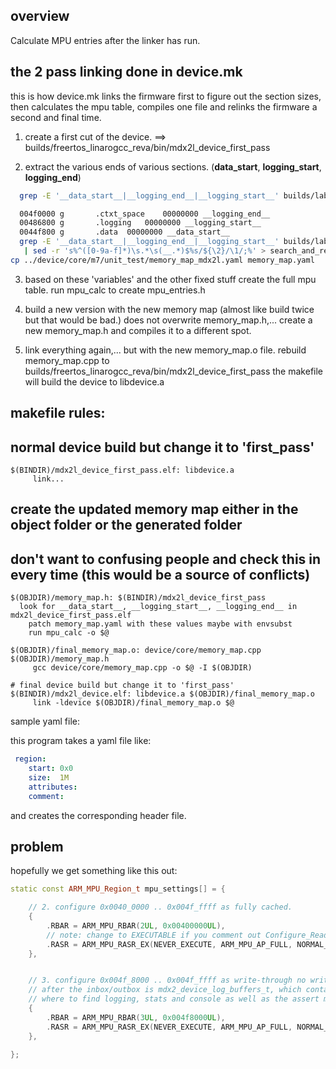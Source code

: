 ## overview
Calculate MPU entries after the linker has run.

## the 2 pass linking done in device.mk

this is how device.mk links the firmware first to figure out the section sizes,
then calculates the mpu table, compiles one file and relinks the firmware a second and final time.

1.    create a first cut of the device.
  ==>  builds/freertos_linarogcc_reva/bin/mdx2l_device_first_pass

2.  extract the various ends of various sections. (__data_start__, __logging_start__, __logging_end__)
```bash
  grep -E '__data_start__|__logging_end__|__logging_start__' builds/lab/mdx2l_device.syms

  004f0000 g       .ctxt_space    00000000 __logging_end__
  00486800 g       .logging   00000000 __logging_start__
  0044f800 g       .data  00000000 __data_start__
  grep -E '__data_start__|__logging_end__|__logging_start__' builds/lab/mdx2l_device.syms \
   | sed -r 's%^([0-9a-f]*)\s.*\s(__.*)$%s/${\2}/\1/;%' > search_and_replace.pl
cp ../device/core/m7/unit_test/memory_map_mdx2l.yaml memory_map.yaml
```
3. based on these 'variables' and the other fixed stuff create the full mpu table.
  run mpu_calc to create mpu_entries.h

4. build a new version with the new memory map (almost like build twice but that would be bad.)
  does not overwrite memory_map.h,... create a new memory_map.h
  and compiles it to a different spot.

5. link everything again,... but with the new memory_map.o file.
 rebuild memory_map.cpp to builds/freertos_linarogcc_reva/bin/mdx2l_device_first_pass
 the makefile will build the device to libdevice.a

## makefile rules:

## normal device build but change it to 'first_pass'
```make
$(BINDIR)/mdx2l_device_first_pass.elf: libdevice.a
     link...
```
## create the updated memory map either in the object folder or the generated folder
## don't want to confusing people and check this in every time (this would be a source of conflicts)
```make
$(OBJDIR)/memory_map.h: $(BINDIR)/mdx2l_device_first_pass
  look for __data_start__, __logging_start__, __logging_end__ in mdx2l_device_first_pass.elf
    patch memory_map.yaml with these values maybe with envsubst
    run mpu_calc -o $@
 
$(OBJDIR)/final_memory_map.o: device/core/memory_map.cpp $(OBJDIR)/memory_map.h
     gcc device/core/memory_map.cpp -o $@ -I $(OBJDIR)

# final device build but change it to 'first_pass'
$(BINDIR)/mdx2l_device.elf: libdevice.a $(OBJDIR)/final_memory_map.o
     link -ldevice $(OBJDIR)/final_memory_map.o $@
```

sample yaml file:

 this program takes a yaml file like:
```yaml
 region:
    start: 0x0
    size:  1M
    attributes: 
    comment: 
```
 and creates the corresponding header file.


## problem

hopefully we get something like this out:

```c++
static const ARM_MPU_Region_t mpu_settings[] = {

    // 2. configure 0x0040_0000 .. 0x004f_ffff as fully cached. 
    {
        .RBAR = ARM_MPU_RBAR(2UL, 0x00400000UL),
        // note: change to EXECUTABLE if you comment out Configure_ReadOnlyMemory_for_text_and_rodata()
        .RASR = ARM_MPU_RASR_EX(NEVER_EXECUTE, ARM_MPU_AP_FULL, NORMAL_WRITE_BACK_READ_AND_WRITE_ALLOCATE, SR_0, ARM_MPU_REGION_SIZE_1MB)
    },


    // 3. configure 0x004f_8000 .. 0x004f_ffff as write-through no write allocate
    // after the inbox/outbox is mdx2_device_log_buffers_t, which contains a description of 
    // where to find logging, stats and console as well as the assert message buffer.
    {
        .RBAR = ARM_MPU_RBAR(3UL, 0x004f8000UL),
        .RASR = ARM_MPU_RASR_EX(NEVER_EXECUTE, ARM_MPU_AP_FULL, NORMAL_WRITE_THROUGH_NO_WRITE_ALLOCATE, SR_0, ARM_MPU_REGION_SIZE_32KB)
    },

};
```
